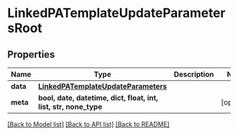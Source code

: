 # LinkedPATemplateUpdateParametersRoot


## Properties
Name | Type | Description | Notes
------------ | ------------- | ------------- | -------------
**data** | [**LinkedPATemplateUpdateParameters**](LinkedPATemplateUpdateParameters.md) |  | 
**meta** | **bool, date, datetime, dict, float, int, list, str, none_type** |  | [optional] 

[[Back to Model list]](../README.md#documentation-for-models) [[Back to API list]](../README.md#documentation-for-api-endpoints) [[Back to README]](../README.md)



